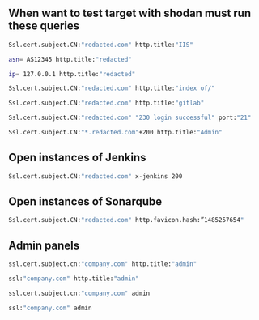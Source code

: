 ## When want to test target with shodan must run these queries

```bash
Ssl.cert.subject.CN:"redacted.com" http.title:"IIS"
```
```bash
asn= AS12345 http.title:"redacted"
```
```bash
ip= 127.0.0.1 http.title:"redacted"
```
```bash
Ssl.cert.subject.CN:"redacted.com" http.title:"index of/"
```
```bash
Ssl.cert.subject.CN:"redacted.com" http.title:"gitlab"
```
```bash
Ssl.cert.subject.CN:"redacted.com" "230 login successful" port:"21"
```
```bash
Ssl.cert.subject.CN:"*.redacted.com"+200 http.title:"Admin"
```

## Open instances of Jenkins
```bash
Ssl.cert.subject.CN:"redacted.com" x-jenkins 200
```

## Open instances of  Sonarqube
```bash
Ssl.cert.subject.CN:"redacted.com" http.favicon.hash:”1485257654"
```

## Admin panels
```bash
ssl.cert.subject.cn:"company.com" http.title:"admin"
```
```bash
ssl:"company.com" http.title:"admin"
```
```bash
ssl.cert.subject.cn:"company.com" admin
```
```bash
ssl:"company.com" admin
```
